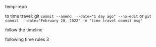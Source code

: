 temp-repo

to time travel: git `commit --amend  --date="1 day ago" --no-edit`
or `git commit  --date="February 20, 2022" -m "time travel commit msg"`

follow the timeline

following time rules 3